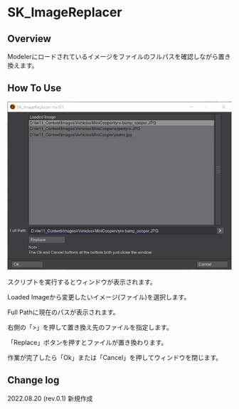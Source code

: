 # SK_ImageReplacer

## Overview
Modelerにロードされているイメージをファイルのフルパスを確認しながら置き換えます。

## How To Use
![SK_ImageReplacer](SK_ImageReplacer.png)

スクリプトを実行するとウィンドウが表示されます。

Loaded Imageから変更したいイメージ(ファイル)を選択します。

Full Pathに現在のパスが表示されます。

右側の「>」を押して置き換え先のファイルを指定します。

「Replace」ボタンを押すとファイルが置き換わります。

作業が完了したら「Ok」または「Cancel」を押してウィンドウを閉じます。

## Change log
2022.08.20 (rev.0.1)
新規作成
